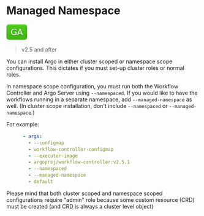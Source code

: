 # Managed Namespace

![GA](assets/ga.svg)

> v2.5 and after

You can install Argo in either cluster scoped or namespace scope configurations.
This dictates if you must set-up cluster roles or normal roles.

In namespace scope configuration, you must run both the Workflow Controller and
Argo Server using `--namespaced`. If you would like to have the workflows running in a separate
namespace, add `--managed-namespace` as well. (In cluster scope installation, don't include `--namespaced`
or `--managed-namespace`.)

For example:

```yaml
      - args:
        - --configmap
        - workflow-controller-configmap
        - --executor-image
        - argoproj/workflow-controller:v2.5.1
        - --namespaced
        - --managed-namespace
        - default
```

Please mind that both cluster scoped and namespace scoped configurations require "admin" role because some custom resource (CRD) must be created (and CRD is always a cluster level object)
